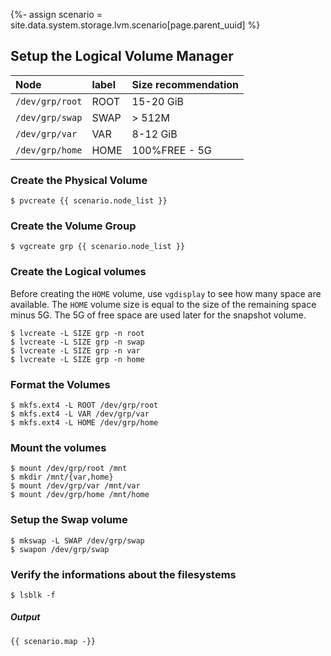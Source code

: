 {%- assign scenario = site.data.system.storage.lvm.scenario[page.parent_uuid] %}

## Setup the Logical Volume Manager

| Node            | label | Size recommendation |
| :-------------- | :---- | :------------------ |
| `/dev/grp/root` | ROOT  | 15-20 GiB           |
| `/dev/grp/swap` | SWAP  | > 512M              |
| `/dev/grp/var`  | VAR   | 8-12 GiB            |
| `/dev/grp/home` | HOME  | 100%FREE - 5G       |

### Create the Physical Volume

```
$ pvcreate {{ scenario.node_list }}
```

### Create the Volume Group

```
$ vgcreate grp {{ scenario.node_list }}
```

### Create the Logical volumes

Before creating the `HOME` volume, use `vgdisplay` to see how many space are available. The `HOME` volume size is equal to the size of the remaining space minus 5G. The 5G of free space are used later for the snapshot volume.

```
$ lvcreate -L SIZE grp -n root
$ lvcreate -L SIZE grp -n swap
$ lvcreate -L SIZE grp -n var
$ lvcreate -L SIZE grp -n home
```

### Format the Volumes

```
$ mkfs.ext4 -L ROOT /dev/grp/root
$ mkfs.ext4 -L VAR /dev/grp/var
$ mkfs.ext4 -L HOME /dev/grp/home
```

### Mount the volumes

```
$ mount /dev/grp/root /mnt
$ mkdir /mnt/{var,home}
$ mount /dev/grp/var /mnt/var
$ mount /dev/grp/home /mnt/home
```

### Setup the Swap volume

```
$ mkswap -L SWAP /dev/grp/swap
$ swapon /dev/grp/swap
```

### Verify the informations about the filesystems
```
$ lsblk -f
```

##### Output
```text
{{ scenario.map -}}
```
